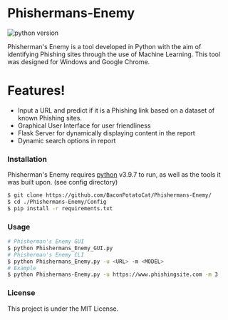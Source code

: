 # Phishermans-Enemy
![python version](https://img.shields.io/badge/Python-%3D%3D%203.9.7-blue.svg?style=for-the-badge&logo=Python)

Phisherman's Enemy is a tool developed in Python with the aim of identifying Phishing sites through the use of Machine Learning. This tool was designed for Windows and Google Chrome.

# Features!
 -	Input a URL and predict if it is a Phishing link based on a dataset of known Phishing sites.
 -	Graphical User Interface for user friendliness
 -	Flask Server for dynamically displaying content in the report
 -	Dynamic search options in report

### Installation

Phisherman's Enemy requires [python](https://www.python.org/) v3.9.7 to run, as well as the tools it was built upon. (see config directory)
```sh
$ git clone https://github.com/BaconPotatoCat/Phishermans-Enemy/
$ cd ./Phishermans-Enemy/Config
$ pip install -r requirements.txt
```

### Usage
```bash
# Phisherman's Enemy GUI
$ python Phishermans_Enemy_GUI.py
# Phisherman's Enemy CLI
$ python Phishermans_Enemy.py -u <URL> -m <MODEL>
# Example
$ python Phishermans-Enemy.py -u https://www.phishingsite.com -m 3
```
### License

This project is under the MIT License.
